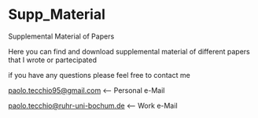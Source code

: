 # Supp_Material
Supplemental Material of Papers

Here you can find and download supplemental material of different papers  that I wrote or partecipated




if you have any questions please feel free to contact me 

paolo.tecchio95@gmail.com         <-- Personal e-Mail

paolo.tecchio@ruhr-uni-bochum.de  <-- Work e-Mail
